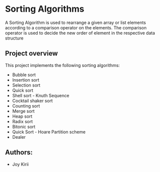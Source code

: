 # Sorting Algorithms
A Sorting Algorithm is used to rearrange a given array or list elements according to a comparison operator on the elements. The comparison operator is used to decide the new order of element in the respective data structure

## Project overview
This project implements the following sorting algorithms:
- Bubble sort
- Insertion sort
- Selection sort
- Quick sort
- Shell sort - Knuth Sequence
- Cocktail shaker sort
- Counting sort
- Merge sort
- Heap sort
- Radix sort
- Bitonic sort
- Quick Sort - Hoare Partition scheme
- Dealer

## Authors:
- Joy Kirii
